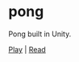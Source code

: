# pong
 Pong built in Unity.

[Play](eli.waksbaum.com/projects/pong) | [Read](eli.waksbaum.com/projects/pong/notes)

